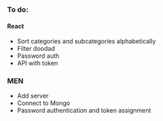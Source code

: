 ### To do:
#### React
- Sort categories and subcategories alphabetically
- Filter doodad
- Password auth
- API with token

### MEN
- Add server
- Connect to Mongo
- Password authentication and token assignment